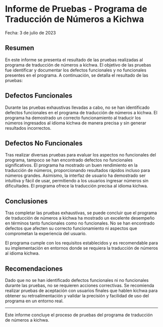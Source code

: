 # Informe de Pruebas - Programa de Traducción de Números a Kichwa

Fecha: 3 de julio de 2023

## Resumen

En este informe se presenta el resultado de las pruebas realizadas al programa de traducción de números a kichwa. El objetivo de las pruebas fue identificar y documentar los defectos funcionales y no funcionales presentes en el programa. A continuación, se detalla el resultado de las pruebas:

## Defectos Funcionales

Durante las pruebas exhaustivas llevadas a cabo, no se han identificado defectos funcionales en el programa de traducción de números a kichwa. El programa ha demostrado un correcto funcionamiento al traducir los números ingresados al idioma kichwa de manera precisa y sin generar resultados incorrectos.

## Defectos No Funcionales

Tras realizar diversas pruebas para evaluar los aspectos no funcionales del programa, tampoco se han encontrado defectos no funcionales significativos. El programa ha mostrado un buen rendimiento en la traducción de números, proporcionando resultados rápidos incluso para números grandes. Asimismo, la interfaz de usuario ha demostrado ser intuitiva y fácil de usar, permitiendo a los usuarios ingresar números sin dificultades. El programa ofrece la traducción precisa al idioma kichwa.


## Conclusiones

Tras completar las pruebas exhaustivas, se puede concluir que el programa de traducción de números a kichwa ha mostrado un excelente desempeño en términos tanto funcionales como no funcionales. No se han encontrado defectos que afecten su correcto funcionamiento ni aspectos que comprometan la experiencia del usuario.

El programa cumple con los requisitos establecidos y es recomendable para su implementación en entornos donde se requiera la traducción de números al idioma kichwa.

## Recomendaciones

Dado que no se han identificado defectos funcionales ni no funcionales durante las pruebas, no se requieren acciones correctivas. 
Se recomienda realizar pruebas de aceptación con usuarios finales que hablen kichwa para obtener su retroalimentación y validar la precisión y facilidad de uso del programa en un entorno real.

---

Este informe concluye el proceso de pruebas del programa de traducción de números a kichwa.

